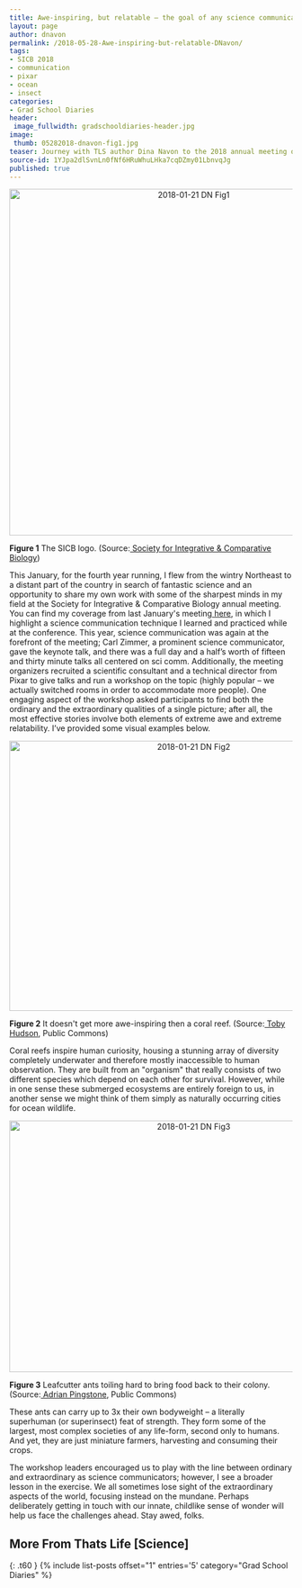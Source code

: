 ```yaml
---
title: Awe-inspiring, but relatable – the goal of any science communication effort
layout: page
author: dnavon
permalink: /2018-05-28-Awe-inspiring-but-relatable-DNavon/
tags:
- SICB 2018
- communication
- pixar
- ocean
- insect
categories:
- Grad School Diaries
header:
 image_fullwidth: gradschooldiaries-header.jpg
image:
 thumb: 05282018-dnavon-fig1.jpg
teaser: Journey with TLS author Dina Navon to the 2018 annual meeting of the Society for Integrative & Comparative Biology, and learn more about the ways scientists think about communicating their work!
source-id: 1YJpa2dlSvnLn0fNf6HRuWhuLHka7cqDZmy01LbnvqJg
published: true
---
```


<center><a data-flickr-embed="true"  href="https://www.flickr.com/photos/139839751@N06/28357726299/in/dateposted-friend/" title="2018-01-21 DN Fig1"><img src="https://farm5.staticflickr.com/4705/28357726299_733306262c_z.jpg" width="640" height="616" alt="2018-01-21 DN Fig1"></a><script async src="//embedr.flickr.com/assets/client-code.js" charset="utf-8"></script></center>

**Figure 1** The SICB logo.  (Source:[ Society for Integrative & Comparative Biology](http://sicb.org/grants/gfforms/index.php))

This January, for the fourth year running, I flew from the wintry Northeast to a distant part of the country in search of fantastic science and an opportunity to share my own work with some of the sharpest minds in my field at the Society for Integrative & Comparative Biology annual meeting.  You can find my coverage from last January's meeting[ here](http://thatslifesci.com/2017-04-26-Sketchnoting-SICB-DNavon/), in which I highlight a science communication technique I learned and practiced while at the conference.  This year, science communication was again at the forefront of the meeting; Carl Zimmer, a prominent science communicator, gave the keynote talk, and there was a full day and a half’s worth of fifteen and thirty minute talks all centered on sci comm.  Additionally, the meeting organizers recruited a scientific consultant and a technical director from Pixar to give talks and run a workshop on the topic (highly popular – we actually switched rooms in order to accommodate more people).  One engaging aspect of the workshop asked participants to find both the ordinary and the extraordinary qualities of a single picture; after all, the most effective stories involve both elements of extreme awe and extreme relatability.  I’ve provided some visual examples below.

<center><a data-flickr-embed="true"  href="https://www.flickr.com/photos/139839751@N06/28357748759/in/dateposted-friend/" title="2018-01-21 DN Fig2"><img src="https://farm5.staticflickr.com/4753/28357748759_e2e715ec02_z.jpg" width="640" height="480" alt="2018-01-21 DN Fig2"></a><script async src="//embedr.flickr.com/assets/client-code.js" charset="utf-8"></script></center>

**Figure 2** It doesn't get more awe-inspiring then a coral reef. (Source:[ Toby Hudson](https://en.wikipedia.org/wiki/Coral_reef_protection#/media/File:Coral_Outcrop_Flynn_Reef.jpg), Public Commons)

Coral reefs inspire human curiosity, housing a stunning array of diversity completely underwater and therefore mostly inaccessible to human observation.  They are built from an "organism" that really consists of two different species which depend on each other for survival. However, while in one sense these submerged ecosystems are entirely foreign to us, in another sense we might think of them simply as naturally occurring cities for ocean wildlife.

<center><a data-flickr-embed="true"  href="https://www.flickr.com/photos/139839751@N06/39426567344/in/dateposted-friend/" title="2018-01-21 DN Fig3"><img src="https://farm5.staticflickr.com/4703/39426567344_4b2db10e6e_z.jpg" width="640" height="447" alt="2018-01-21 DN Fig3"></a><script async src="//embedr.flickr.com/assets/client-code.js" charset="utf-8"></script></center>

**Figure 3** Leafcutter ants toiling hard to bring food back to their colony. (Source:[ Adrian Pingstone](https://commons.wikimedia.org/wiki/File:Leaf_cutter_ants_arp.jpg), Public Commons)
 
These ants can carry up to 3x their own bodyweight – a literally superhuman (or superinsect) feat of strength.  They form some of the largest, most complex societies of any life-form, second only to humans.  And yet, they are just miniature farmers, harvesting and consuming their crops.

The workshop leaders encouraged us to play with the line between ordinary and extraordinary as science communicators; however, I see a broader lesson in the exercise.  We all sometimes lose sight of the extraordinary aspects of the world, focusing instead on the mundane.  Perhaps deliberately getting in touch with our innate, childlike sense of wonder will help us face the challenges ahead.  Stay awed, folks.

## More From Thats Life [Science]
{: .t60 }
{% include list-posts offset="1" entries='5' category="Grad School Diaries" %}
